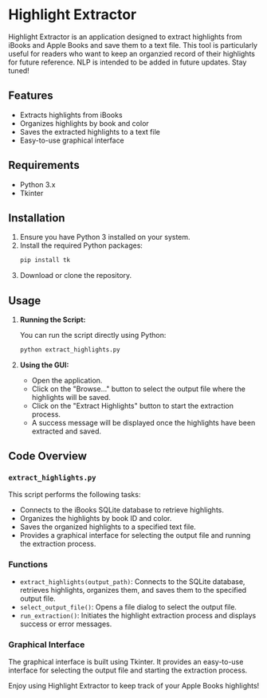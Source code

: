 # Highlight Extractor

Highlight Extractor is an application designed to extract highlights from iBooks and Apple Books and save them to a text file. This tool is particularly useful for readers who want to keep an organzied record of their highlights for future reference. NLP is intended to be added in future updates. Stay tuned!

## Features

- Extracts highlights from iBooks
- Organizes highlights by book and color
- Saves the extracted highlights to a text file
- Easy-to-use graphical interface

## Requirements

- Python 3.x
- Tkinter

## Installation

1. Ensure you have Python 3 installed on your system.
2. Install the required Python packages:
    ```sh
    pip install tk
    ```
3. Download or clone the repository.

## Usage

1. **Running the Script:**

    You can run the script directly using Python:
    ```sh
    python extract_highlights.py
    ```

2. **Using the GUI:**

    - Open the application.
    - Click on the "Browse..." button to select the output file where the highlights will be saved.
    - Click on the "Extract Highlights" button to start the extraction process.
    - A success message will be displayed once the highlights have been extracted and saved.


## Code Overview

### `extract_highlights.py`

This script performs the following tasks:
- Connects to the iBooks SQLite database to retrieve highlights.
- Organizes the highlights by book ID and color.
- Saves the organized highlights to a specified text file.
- Provides a graphical interface for selecting the output file and running the extraction process.

### Functions

- `extract_highlights(output_path)`: Connects to the SQLite database, retrieves highlights, organizes them, and saves them to the specified output file.
- `select_output_file()`: Opens a file dialog to select the output file.
- `run_extraction()`: Initiates the highlight extraction process and displays success or error messages.

### Graphical Interface

The graphical interface is built using Tkinter. It provides an easy-to-use interface for selecting the output file and starting the extraction process.

Enjoy using Highlight Extractor to keep track of your Apple Books highlights!
